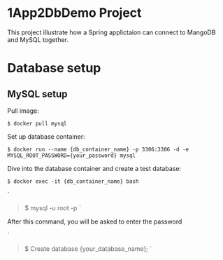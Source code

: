 # 1App2DbDemo Project

This project illustrate how a Spring applictaion can connect to MangoDB and MySQL together.

# Database setup

## MySQL setup

Pull image:

`
$ docker pull mysql
`

Set up database container:

`
$ docker run --name {db_container_name} -p 3306:3306 -d -e MYSQL_ROOT_PASSWORD={your_password} mysql
`

Dive into the database container and create a test database:

`
$ docker exec -it {db_container_name} bash
`

`
> $ mysql -u root -p
`

After this command, you will be asked to enter the password

`
> $ Create database {your_database_name};
`

